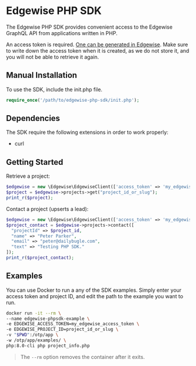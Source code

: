 # Edgewise PHP SDK

The Edgewise PHP SDK provides convenient access to the
Edgewise GraphQL API from applications written in PHP.

An access token is required. [One can be generated in Edgewise](https://sellercentral.edgewiserealty.com/profile/access-tokens). Make sure to
write down the access token when it is created, as we
do not store it, and you will not be able to retrieve
it again.

## Manual Installation

To use the SDK, include the init.php file.

```php
require_once('/path/to/edgewise-php-sdk/init.php');
```

## Dependencies

The SDK require the following extensions in order to work properly:

- curl

## Getting Started

Retrieve a project:

```php
$edgewise = new \Edgewise\EdgewiseClient(['access_token' => 'my_edgewise_access_token']);
$project = $edgewise->projects->get("project_id_or_slug");
print_r($project);
```

Contact a project (upserts a lead):

```php
$edgewise = new \Edgewise\EdgewiseClient(['access_token' => 'my_edgewise_access_token']);
$project_contact = $edgewise->projects->contact([
  "projectId" => $project_id,
  "name" => "Peter Parker",
  "email" => "peter@dailybugle.com",
  "text" => "Testing PHP SDK."
]);
print_r($project_contact);
```

## Examples

You can use Docker to run a any of the SDK examples.
Simply enter your access token and project ID, and edit the path to
the example you want to run.

```bash
docker run -it --rm \
--name edgewise-phpsdk-example \
-e EDGEWISE_ACCESS_TOKEN=my_edgewise_access_token \
-e EDGEWISE_PROJECT_ID=project_id_or_slug \
-v "$PWD":/otp/app \
-w /otp/app/examples/ \
php:8.0-cli php project_info.php
```

> The `--rm` option removes the container after it exits.
